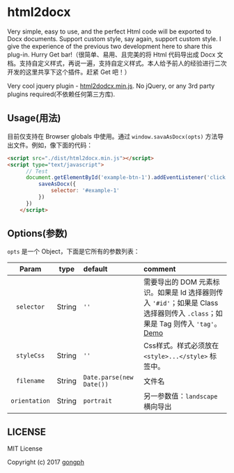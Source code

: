 # html2docx
Very simple, easy to use, and the perfect Html code will be exported to Docx documents. Support custom style, say again, support custom style. I give the experience of the previous two development here to share this plug-in. Hurry Get bar!（很简单、易用、且完美的将 Html 代码导出成 Docx 文档。支持自定义样式，再说一遍，支持自定义样式。本人给予前人的经验进行二次开发的这里共享下这个插件。赶紧 Get 吧！）

Very cool jquery plugin - [html2dodcx.min.js](https://github.com/gongph/html2docx/tree/master/dist). No jQuery, or any 3rd party plugins required(不依赖任何第三方库).

## Usage(用法)

目前仅支持在 Browser globals 中使用。通过 `window.savaAsDocx(opts)` 方法导出文件。例如，像下面的代码：
```html
<script src="./dist/html2docx.min.js"></script>
<script type="text/javascript">
	  // Test
	  document.getElementById('example-btn-1').addEventListener('click', function(e){
		  saveAsDocx({
			  selector: '#example-1'
		  })
	  })
	</script>
```
## Options(参数)

`opts` 是一个 Object，下面是它所有的参数列表：

| Param | type | default | comment |
| :-----: | :-----: | :----- | :----- |
| `selector` | String | `''` | 需要导出的 DOM 元素标识。如果是 Id 选择器则传入 `'#id'`；如果是 Class 选择器则传入 `.class`；如果是 Tag 则传入 `'tag'`。[Demo](https://github.com/gongph/html2docx/blob/master/test/index.html) |
| `styleCss` | String | `''` | Css样式。样式必须放在 `<style>...</style>` 标签中。|
| `filename` | String | `Date.parse(new Date())` | 文件名 |
| `orientation` | String | `portrait` | 另一参数值：`landscape` 横向导出 |

## LICENSE
MIT License

Copyright (c) 2017 [gongph](https://github.com/gongph)
